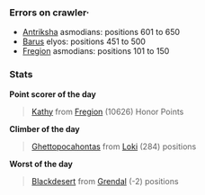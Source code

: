 ### Errors on crawler·
- [Antriksha](/#/ranking/Antriksha) asmodians: positions 601 to 650
- [Barus](/#/ranking/Barus) elyos: positions 451 to 500
- [Fregion](/#/ranking/Fregion) asmodians: positions 101 to 150


### Stats

**Point scorer of the day**
>[Kathy](/#/character/Fregion/2271) from [Fregion](/#/ranking/Fregion)  (10626) Honor Points


**Climber of the day**
>[Ghettopocahontas](/#/character/Loki/1156621) from [Loki](/#/ranking/Loki)  (284) positions


**Worst of the day**
>[Blackdesert](/#/character/Grendal/9701) from [Grendal](/#/ranking/Grendal)  (-2) positions


